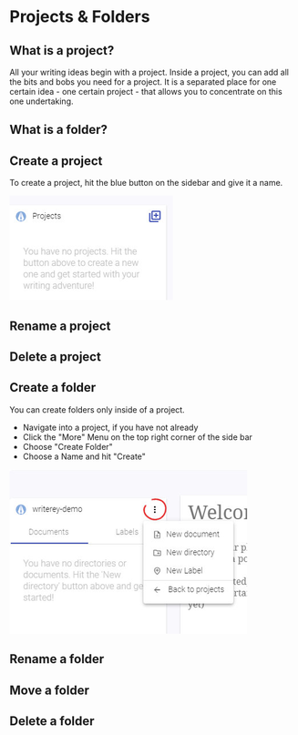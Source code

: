 # Projects & Folders

## What is a project?

All your writing ideas begin with a project. Inside a project, you can add all the bits and bobs you need for a project. It is a separated place for one certain idea - one certain project - that allows you to concentrate on this one undertaking.

## What is a folder?

## Create a project

To create a project, hit the blue button on the sidebar and give it a name.

![](../img/writerey_guide_project.jpg)

## Rename a project

## Delete a project

## Create a folder

You can create folders only inside of a project.

- Navigate into a project, if you have not already
- Click the "More" Menu on the top right corner of the side bar
- Choose "Create Folder"
- Choose a Name and hit "Create"

![](../img/writerey_guide_docs-labels.jpg)

## Rename a folder

## Move a folder

## Delete a folder
